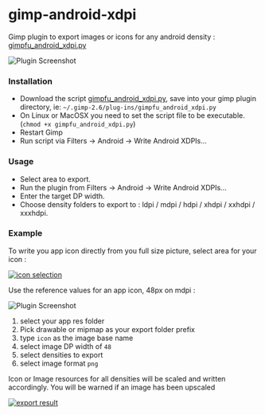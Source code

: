 gimp-android-xdpi
=================

Gimp plugin to export images or icons for any android density : 
[gimpfu_android_xdpi.py](https://github.com/ncornette/gimp-android-xdpi/raw/master/gimpfu_android_xdpi.py)

![Plugin Screenshot](https://github.com/ncornette/gimp-android-xdpi/raw/master/screenshot.png)

### Installation

 - Download the script [gimpfu_android_xdpi.py](https://github.com/ncornette/gimp-android-xdpi/raw/master/gimpfu_android_xdpi.py), 
 save into your gimp plugin directory, ie: `~/.gimp-2.6/plug-ins/gimpfu_android_xdpi.py`
 - On Linux or MacOSX you need to set the script file to be executable. (`chmod +x gimpfu_android_xdpi.py`)
 - Restart Gimp
 - Run script via Filters -> Android -> Write Android XDPIs...

### Usage

 - Select area to export.
 - Run the plugin from Filters -> Android -> Write Android XDPIs...  
 - Enter the target DP width.
 - Choose density folders to export to : ldpi / mdpi / hdpi / xhdpi / xxhdpi / xxxhdpi.

### Example

To write you app icon directly from you full size picture, select area for your icon : 


[![icon selection](https://lh5.googleusercontent.com/9ovI_ry3awmPs0tWjt2b08c5ykQxwFz7GQgltRxs3BOV5LREYr4pWPrMNunrZDeP5zCqig1kjiUmnd5-CmXzCNk_oKPTRC5i_qpbZBI_cazA29VC4dw)](https://lh5.googleusercontent.com/9ovI_ry3awmPs0tWjt2b08c5ykQxwFz7GQgltRxs3BOV5LREYr4pWPrMNunrZDeP5zCqig1kjiUmnd5-CmXzCNk_oKPTRC5i_qpbZBI_cazA29VC4dw)  

Use the reference values for an app icon, 48px on mdpi : 

![Plugin Screenshot](https://github.com/ncornette/gimp-android-xdpi/raw/master/screenshot.png)


 1. select your app res folder
 2. Pick drawable or mipmap as your export folder prefix
 3. type `icon` as the image base name
 4. select image DP width of `48`
 5. select densities to export
 6. select image format `png`

Icon or Image resources for all densities will be scaled and written accordingly.
You will be warned if an image has been upscaled

[![export result](https://lh6.googleusercontent.com/LT7vn7uo2jmjul4ejuu59iM4elDto1TsjagX1Zp5wdgzPghQ_TBsUKGOF65y7m6XwW2DaTpJlxS2GxU9Xi3jklrxj2bR8c6d8blc6dgi8Iwnri56SlM)](https://lh6.googleusercontent.com/LT7vn7uo2jmjul4ejuu59iM4elDto1TsjagX1Zp5wdgzPghQ_TBsUKGOF65y7m6XwW2DaTpJlxS2GxU9Xi3jklrxj2bR8c6d8blc6dgi8Iwnri56SlM)


